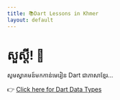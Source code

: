 ```yaml
---
title: 📚Dart Lessons in Khmer
layout: default
---
```


# សួស្ដី! 👋
សូមស្វាគមន៍មកកាន់មេរៀន Dart ជាភាសាខ្មែរ...

👉 [Click here for Dart Data Types](./Dart%20Data%20Type.md)
